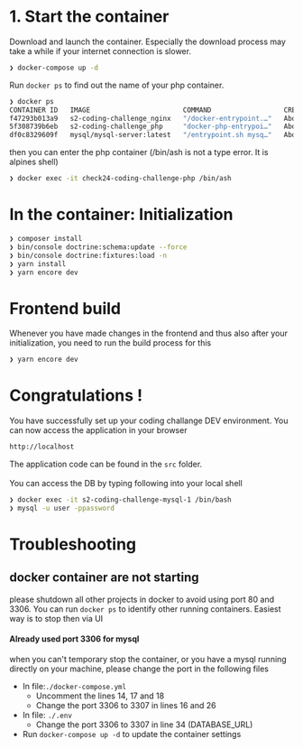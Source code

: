 
# 1. Start the container
Download and launch the container. Especially the download process may take a while if your internet connection is slower.
```bash
❯ docker-compose up -d
```

Run `docker ps` to find out the name of your php container.
```bash
❯ docker ps
CONTAINER ID   IMAGE                       COMMAND                  CREATED              STATUS                        PORTS                                                        NAMES
f47293b013a9   s2-coding-challenge_nginx   "/docker-entrypoint.…"   About a minute ago   Up About a minute             0.0.0.0:80->80/tcp, :::80->80/tcp                            check24-coding-challenge-nginx
5f308739b6eb   s2-coding-challenge_php     "docker-php-entrypoi…"   About a minute ago   Up About a minute             9000/tcp                                                     check24-coding-challenge-php
df0c8329609f   mysql/mysql-server:latest   "/entrypoint.sh mysq…"   About a minute ago   Up About a minute (healthy)   0.0.0.0:3306->3306/tcp, :::3306->3306/tcp, 33060-33061/tcp   check24-coding-challenge-mysql
```
then you can enter the php container (/bin/ash is not a type error. It is alpines shell)
```bash
❯ docker exec -it check24-coding-challenge-php /bin/ash
```


# In the container: Initialization
```bash
❯ composer install
❯ bin/console doctrine:schema:update --force
❯ bin/console doctrine:fixtures:load -n
❯ yarn install
❯ yarn encore dev
```

# Frontend build
Whenever you have made changes in the frontend and thus also after your initialization, you need to run the build process for this
```bash
❯ yarn encore dev
```

# Congratulations !
You have successfully set up your coding challange DEV environment. You can now access the application in your browser
```bash
http://localhost
```
The application code can be found in the `src` folder. \
\
You can access the DB by typing following into your local shell
```bash
❯ docker exec -it s2-coding-challenge-mysql-1 /bin/bash
❯ mysql -u user -ppassword
```

# Troubleshooting

## docker container are not starting
please shutdown all other projects in docker to avoid using port 80 and 3306. You can run `docker ps` to identify other running containers. Easiest way is to stop then via UI

#### Already used port 3306 for mysql
when you can't temporary stop the container, or you have a mysql running directly on your machine, please change the port in the following files
- In file:`./docker-compose.yml`
    - Uncomment the lines 14, 17 and 18
    - Change the port 3306 to 3307 in lines 16 and 26
- In file: `./.env`
    - Change the port 3306 to 3307 in line 34 (DATABASE_URL)
- Run `docker-compose up -d` to update the container settings
